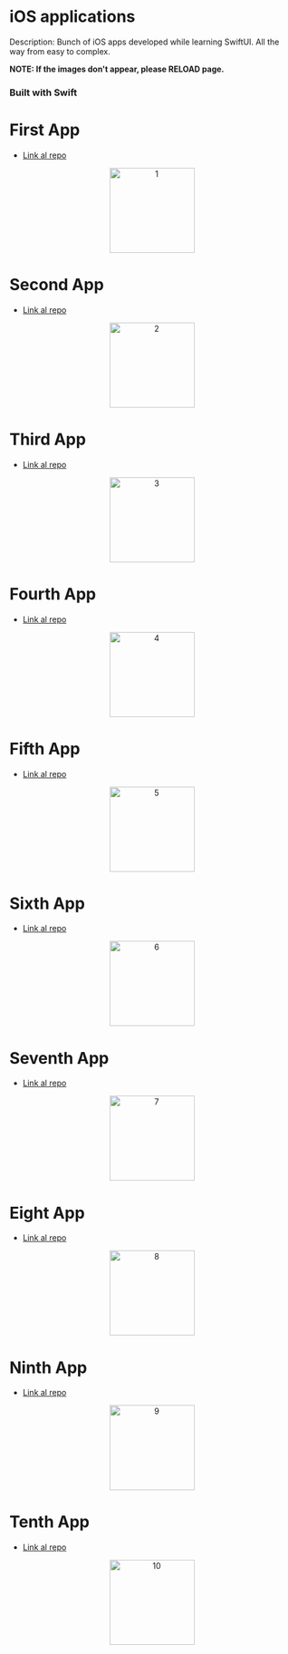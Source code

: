 # iOS applications

Description: Bunch of iOS apps developed while learning SwiftUI. All the way from easy to complex.

**NOTE: If the images don't appear, please RELOAD page.**

### Built with Swift
<!-- 
* [![Swift][Swift.com]][Swift-url]
-->


# First App
* [Link al repo](https://github.com/feraranas/iOS-applications/tree/FirstApp)
<p align="center">
    <img width="150" src="https://drive.google.com/uc?export=view&id=1P__NSBakTkngqqnvNWq3ZuIHG2DlnMyS" alt="1">
</p>

# Second App
* [Link al repo](https://github.com/feraranas/iOS-applications/tree/SecondApp)
<p align="center">
    <img width="150" src="https://drive.google.com/uc?export=view&id=1gfHznt6hitksMxz-j6CAGYrVT4uLIto2" alt="2">
</p>

# Third App
* [Link al repo](https://github.com/feraranas/iOS-applications/tree/ThirdApp)
<p align="center">
    <img width="150" src="https://drive.google.com/uc?export=view&id=1VsaTuiiEO3nQ7MH9xp1d-JqmoDb8Mhgv" alt="3">
</p>

# Fourth App
* [Link al repo](https://github.com/feraranas/iOS-applications/tree/FourthApp)
<p align="center">
    <img width="150" src="https://drive.google.com/uc?export=view&id=1cKC-B5win1-y8EeDSkOVLiCMVNM6bFHe" alt="4">
</p>

# Fifth App
* [Link al repo](https://github.com/feraranas/iOS-applications/tree/FifthApp)
<p align="center">
    <img width="150" src="https://drive.google.com/uc?export=view&id=11IdxLbKlVfPksoZknJ_SDcgkSTFYpWcM" alt="5">
</p>

# Sixth App
* [Link al repo](https://github.com/feraranas/iOS-applications/tree/SixthApp)
<p align="center">
    <img width="150" src="https://drive.google.com/uc?export=view&id=1kjp7dXe2QMbHyuudH4TrAsZ5C_RXF7tI" alt="6">
</p>

# Seventh App
* [Link al repo](https://github.com/feraranas/iOS-applications/tree/SeventhApp)
<p align="center">
    <img width="150" src="https://drive.google.com/uc?export=view&id=" alt="7">
</p>

# Eight App
* [Link al repo](https://github.com/feraranas/iOS-applications/tree/EightApp)
<p align="center">
    <img width="150" src="https://drive.google.com/uc?export=view&id=" alt="8">
</p>

# Ninth App
* [Link al repo](https://github.com/feraranas/iOS-applications/tree/NinthApp)
<p align="center">
    <img width="150" src="https://drive.google.com/uc?export=view&id=" alt="9">
</p>

# Tenth App
* [Link al repo](https://github.com/feraranas/iOS-applications/tree/TenthApp)
<p align="center">
    <img width="150" src="https://drive.google.com/uc?export=view&id=" alt="10">
</p>
